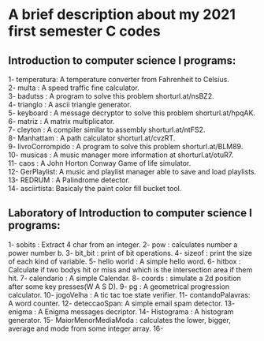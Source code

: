 # A brief description about my 2021 first semester C codes 
## Introduction to computer science I programs:
1-  temperatura: A temperature converter from Fahrenheit to Celsius.<br>
2-  multa      : A speed traffic fine calculator.<br>
3-  badutss    : A program to solve this problem shorturl.at/nsBZ2.<br>
4-  trianglo   : A ascii triangle generator.<br>
5-  keyboard   : A message decryptor to solve this problem shorturl.at/hpqAK.<br>
6-  matriz     : A matrix multiplicator.<br>
7-  cleyton    : A compiler similar to assembly shorturl.at/ntFS2.<br>
8-  Manhattam  : A path calculator shorturl.at/cvzRT.<br>
9-  livroCorrompido : A program to solve this problem shorturl.at/BLM89.<br>
10- musicas    : A music manager more information at shorturl.at/otuR7.<br>
11- caos       : A John Horton Conway Game of life simulator.<br>
12- GerPlaylist: A music and playlist manager able to save and load playlists.<br>
13- REDRUM     : A Palindrome detector.<br>
14- asciirtista: Basicaly the paint color fill bucket tool.<br>

## Laboratory of Introduction to computer science I programs:
1-  sobits      : Extract 4 char from an integer.
2-  pow         : calculates number a power number b.
3-  bit_bit     : print of bit operations.
4-  sizeof      : print the size of each kind of variable.
5-  hello world : A simple hello word.
6-  hitbox      : Calculate if two bodys hit or miss and which is the intersection area if them hit.
7-  calendario  : A simple Calendar.
8-  coords      : simulate a 2d position after some key presses(W A S D).
9-  pg          : A geometrical progression calculator.
10- jogoVelha   : A tic tac toe state verifier.
11- contandoPalavras: A word counter.
12- deteccaoSpan: A simple email spam detector.
13- enigma      : A Enigma messages decriptor.
14- Histograma  : A histogram generator.
15- MaiorMenorMediaModa : calculates the lower, bigger, average and mode from some integer array.
16- 
